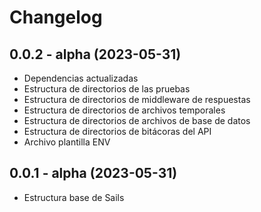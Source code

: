 # Changelog

## 0.0.2 - alpha (2023-05-31)

- Dependencias actualizadas
- Estructura de directorios de las pruebas
- Estructura de directorios de middleware de respuestas
- Estructura de directorios de archivos temporales
- Estructura de directorios de archivos de base de datos
- Estructura de directorios de bitácoras del API
- Archivo plantilla ENV

## 0.0.1 - alpha (2023-05-31)

- Estructura base de Sails
